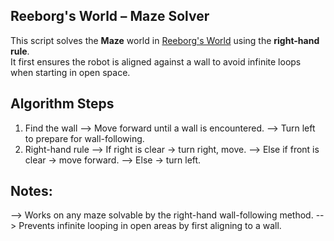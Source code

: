 ## Reeborg's World – Maze Solver

This script solves the **Maze** world in [Reeborg's World](https://reeborg.ca) using the **right-hand rule**.  
It first ensures the robot is aligned against a wall to avoid infinite loops when starting in open space.

## Algorithm Steps
1. Find the wall
    --> Move forward until a wall is encountered.
    --> Turn left to prepare for wall-following.
4. Right-hand rule
    --> If right is clear → turn right, move.
    --> Else if front is clear → move forward.
    --> Else → turn left.

## Notes: 
--> Works on any maze solvable by the right-hand wall-following method.
--> Prevents infinite looping in open areas by first aligning to a wall.